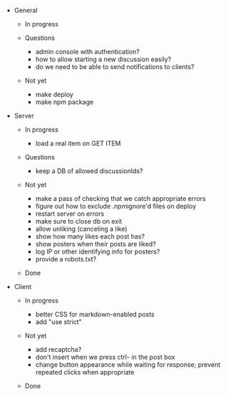- General

    - In progress

    - Questions
        - admin console with authentication?
        - how to allow starting a new discussion easily?
        - do we need to be able to send notifications to clients?
    
    - Not yet
        - make deploy
        - make npm package

- Server

    - In progress
        - load a real item on GET ITEM

    - Questions
        - keep a DB of allowed discussionIds?

    - Not yet
        - make a pass of checking that we catch appropriate errors
        - figure out how to exclude .npmignore'd files on deploy
        - restart server on errors
        - make sure to close db on exit
        - allow unliking (canceling a like)
        - show how many likes each post has?
        - show posters when their posts are liked?
        - log IP or other identifying info for posters?
        - provide a robots.txt?

    - Done

- Client
    - In progress
        - better CSS for markdown-enabled posts
        - add "use strict"

    - Not yet
        - add recaptcha?
        - don't insert <CR> when we press ctrl-<CR> in the post box
        - change button appearance while waiting for response; prevent repeated clicks when appropriate

    - Done


